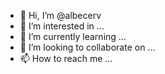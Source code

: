 - 👋 Hi, I’m @albecerv
- 👀 I’m interested in ...
- 🌱 I’m currently learning ...
- 💞️ I’m looking to collaborate on ...
- 📫 How to reach me ...

<!---
albecerv/albecerv is a ✨ special ✨ repository because its `README.md` (this file) appears on your GitHub profile.
You can click the Preview link to take a look at your changes.
--->
